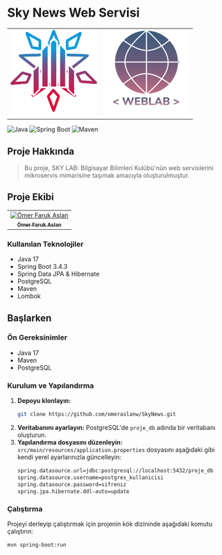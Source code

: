 # Sky News Web Servisi

<table align="center-left">
 <tr>
   <td><img src="https://github.com/omeraslanw/gecekodu-backend/blob/main/skylab%20logo.png?raw=true" alt="SKY LAB LOGO" width="200"/></td>
   <td><img src="https://github.com/omeraslanw/gecekodu-backend/blob/main/weblab%20logo.png?raw=true" alt="WEB LAB LOGO" width="200"/></td>
 </tr>
</table>


![Java](https://img.shields.io/badge/Java-17-blue)
![Spring Boot](https://img.shields.io/badge/Spring%20Boot-3.4.3-brightgreen)
![Maven](https://img.shields.io/badge/Maven-3.9.6-red)

## Proje Hakkında

> Bu proje, SKY LAB: Bilgisayar Bilimleri Kulübü'nün web servislerini mikroservis mimarisine taşımak amacıyla oluşturulmuştur.

## Proje Ekibi

<table>
  <tr>
    <td align="center">
      <a href="https://github.com/omeraslanw">  
        <img src="https://avatars.githubusercontent.com/u/112866826?v=4" width="200px;" alt="Ömer Faruk Aslan"/>
        <br />
        <sub><b>Ömer Faruk Aslan</b></sub>
      </a>
      <a href="https://www.linkedin.com/in/%C3%B6mer-faruk-aslan-9392371b6/">
      </a>
    </td>
  </tr>
</table> 

### Kullanılan Teknolojiler

- Java 17
- Spring Boot 3.4.3
- Spring Data JPA & Hibernate
- PostgreSQL
- Maven
- Lombok

## Başlarken

### Ön Gereksinimler

* Java 17
* Maven
* PostgreSQL

### Kurulum ve Yapılandırma

1.  **Depoyu klonlayın:**
    ```sh
    git clone https://github.com/omeraslanw/SkyNews.git
    ```
2.  **Veritabanını ayarlayın:**
    PostgreSQL'de `proje_db` adında bir veritabanı oluşturun.
3.  **Yapılandırma dosyasını düzenleyin:**
    `src/main/resources/application.properties` dosyasını aşağıdaki gibi kendi yerel ayarlarınızla güncelleyin:
    ```properties
    spring.datasource.url=jdbc:postgresql://localhost:5432/proje_db
    spring.datasource.username=postgres_kullanicisi
    spring.datasource.password=sifreniz
    spring.jpa.hibernate.ddl-auto=update
    ```

### Çalıştırma

Projeyi derleyip çalıştırmak için projenin kök dizininde aşağıdaki komutu çalıştırın:
```sh
mvn spring-boot:run

